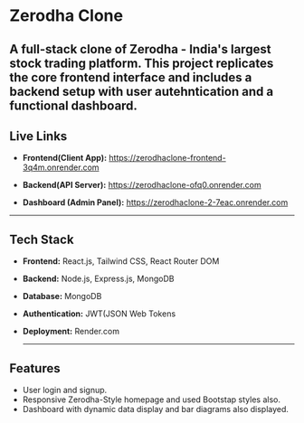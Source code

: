 # Zerodha Clone
A full-stack clone of Zerodha - India's largest stock trading platform. This project replicates the core frontend interface and includes a backend setup with user autehntication and a functional dashboard.
---
## Live Links
- **Frontend(Client App):**
  https://zerodhaclone-frontend-3q4m.onrender.com

- **Backend(API Server):**
   https://zerodhaclone-ofq0.onrender.com

- **Dashboard (Admin Panel):**
  https://zerodhaclone-2-7eac.onrender.com

---
## Tech Stack
- **Frontend:** React.js, Tailwind CSS, React Router DOM
- **Backend:** Node.js, Express.js, MongoDB
- **Database:** MongoDB
- **Authentication:** JWT(JSON Web Tokens
- **Deployment:** Render.com

  ---
## Features
- User login and signup.
- Responsive Zerodha-Style homepage and used Bootstap styles also.
- Dashboard with dynamic data display and bar diagrams also displayed.
